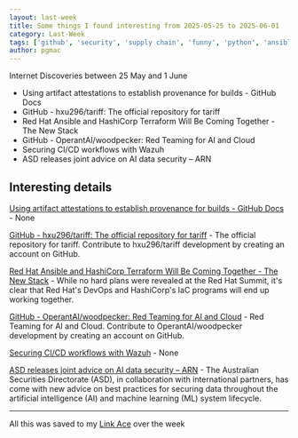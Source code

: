 ```yaml
---
layout: last-week
title: Some things I found interesting from 2025-05-25 to 2025-06-01
category: Last-Week
tags: ['github', 'security', 'supply chain', 'funny', 'python', 'ansible', 'orchestration', 'terraform', 'cyber', 'pentest', 'security', 'cicd', 'cyber', 'security', 'ai', 'cyber', 'data', 'security', 'network', 'networking', 'cyber', 'ddos', 'security', 'cyber', 'data breach', 'passwords', 'security', 'git', 'integration', 'leadership', 'management', 'people', 'leadership', 'management', 'people', 'knowledge', 'management', 'notes', 'time', 'networking', 'security', 'history', 'lego', 'llm', 'actions', 'github', 'security', 'networking', 'browser', 'ai', 'llm', 'search', 'ai', 'interface', 'llm', 'user', 'ai', 'chat', 'llm', 'voice', 'language', 'knowledge', 'open source', 'software', 'writing', 'llm', 'writing', 'internet', 'privacy', 'web', 'actions', 'github', 'data', 'apache', 'open source', 'visualisation', 'actions', 'github', 'automation', 'cyber', 'pentest', 'security', 'testing', 'books', 'online', 'ai', 'cyber', 'security', 'ai', 'cyber', 'security', 'knowledge', 'management', 'diy', 'hardware', 'music', 'open source', 'development', 'ssh', 'tools', 'in memorium', 'networking', 'encryption', 'in memorium', 'games', 'time wasters', 'aviation', 'books', 'history', 'emulator', 'games', 'open source', 'cyber', 'github', 'secrets', 'security', 'ai', 'simulation', 'cyber', 'ingress', 'k8s', 'security', 'vulnerability', 'cyber', 'phishing', 'security', 'authentication', 'cloudflare', 'open source', 'ssh', 'ai', 'host your own', 'llm', 'open source', 'software', 'actions', 'github', 'operations', 'actions', 'github', 'security', 'supply chain']
author: pgmac
---
```


Internet Discoveries between 25 May and  1 June
- Using artifact attestations to establish provenance for builds - GitHub Docs
- GitHub - hxu296/tariff: The official repository for tariff
- Red Hat Ansible and HashiCorp Terraform Will Be Coming Together - The New Stack
- GitHub - OperantAI/woodpecker: Red Teaming for AI and Cloud
- Securing CI/CD workflows with Wazuh
- ASD releases joint advice on AI data security – ARN

## Interesting details

<a name='Using artifact attestations to establish provenance for builds - GitHub Docs'>[Using artifact attestations to establish provenance for builds - GitHub Docs](https://docs.github.com/en/actions/security-for-github-actions/using-artifact-attestations/using-artifact-attestations-to-establish-provenance-for-builds#verifying-artifact-attestations-with-the-github-cli)</a> - None

<a name='GitHub - hxu296/tariff: The official repository for tariff'>[GitHub - hxu296/tariff: The official repository for tariff](https://github.com/hxu296/tariff)</a> - The official repository for tariff. Contribute to hxu296/tariff development by creating an account on GitHub.

<a name='Red Hat Ansible and HashiCorp Terraform Will Be Coming Together - The New Stack'>[Red Hat Ansible and HashiCorp Terraform Will Be Coming Together - The New Stack](https://thenewstack.io/red-hat-ansible-and-hashicorp-terraform-will-be-coming-together/)</a> - While no hard plans were revealed at the Red Hat Summit, it's clear that Red Hat's DevOps and HashiCorp's IaC programs will end up working together.

<a name='GitHub - OperantAI/woodpecker: Red Teaming for AI and Cloud'>[GitHub - OperantAI/woodpecker: Red Teaming for AI and Cloud](https://github.com/OperantAI/woodpecker)</a> - Red Teaming for AI and Cloud. Contribute to OperantAI/woodpecker development by creating an account on GitHub.

<a name='Securing CI/CD workflows with Wazuh'>[Securing CI/CD workflows with Wazuh](https://thehackernews.com/2025/05/securing-cicd-workflows-with-wazuh.html?m=1)</a> - None

<a name='ASD releases joint advice on AI data security – ARN'>[ASD releases joint advice on AI data security – ARN](https://www.arnnet.com.au/article/3993677/asd-releases-joint-advice-on-ai-data-security.html)</a> - The Australian Securities Directorate (ASD), in collaboration with international partners, has come with new advice on best practices for securing data throughout the artificial intelligence (AI) and machine learning (ML) system lifecycle.

---

All this was saved to my [Link Ace](https://links.pgmac.net.au/) over the week
